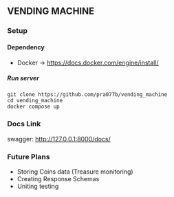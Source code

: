 ## VENDING MACHINE
### Setup
#### Dependency
* Docker -> https://docs.docker.com/engine/install/

##### Run server
```
git clone https://github.com/pra077b/vending_machine
cd vending_machine
docker compose up
```
### Docs Link
swagger: http://127.0.0.1:8000/docs/

### Future Plans
* Storing Coins data (Treasure monitoring)
* Creating Response Schemas
* Uniting testing

